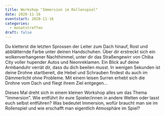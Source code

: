 ```yaml
---
title: Workshop "Immersion im Rollenspiel"
date: 2020-11-16
eventstart: 2020-11-16
categories:
  - monatstreffen
draft: false
---
```

Du kletterst die letzten Sprossen der Leiter zum Dach hinauf, Rost und abblätternde Farbe unter deinen Handschuhen. 
Über dir erstreckt sich ein wolkenverhangener Nachthimmel, unter dir das Straßengewirr von Chiba City voller hupender 
Autos und Neonreklamen. Ein Blick auf deine Armbanduhr verrät dir, dass du dich beeilen musst. In wenigen Sekunden ist 
deine Drohne startbereit, die Hebel und Schrauben findest du auch im Dämmerlicht ohne Probleme. Mit einem leisen Surren 
erhebt sich die Drohne vom Dach und fliegt ihrem Ziel entgegen...

Dieses Mal dreht sich in einem kleinen Workshop alles um das Thema "Immersion". Wie entführt ihr eure Spieler/innen in 
andere Welten oder lasst euch selbst entführen? Was bedeutet Immersion, wofür braucht man sie im Rollenspiel und wie 
erschafft man eigentlich Atmosphäre im Spiel?

